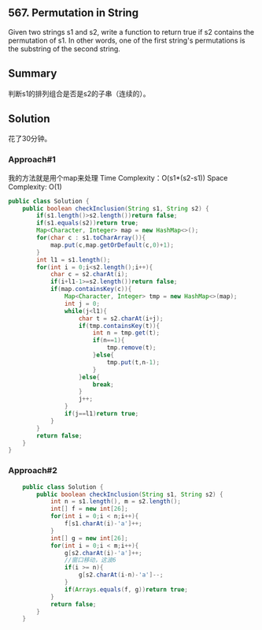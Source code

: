 ## 567. Permutation in String
Given two strings s1 and s2, write a function to return true if s2 contains the permutation of s1. In other words, one of the first string's permutations is the substring of the second string.
## Summary
判断s1的排列组合是否是s2的子串（连续的）。

## Solution
花了30分钟。
### Approach#1
我的方法就是用个map来处理
Time Complexity：O(s1*(s2-s1))
Space Complexity: O(1)

```java
public class Solution {
    public boolean checkInclusion(String s1, String s2) {
        if(s1.length()>s2.length())return false;
        if(s1.equals(s2))return true;
        Map<Character, Integer> map = new HashMap<>();
        for(char c : s1.toCharArray()){
            map.put(c,map.getOrDefault(c,0)+1);
        }
        int l1 = s1.length();
        for(int i = 0;i<s2.length();i++){
            char c = s2.charAt(i);
            if(i+l1-1>=s2.length())return false;
            if(map.containsKey(c)){
                Map<Character, Integer> tmp = new HashMap<>(map);
                int j = 0;
                while(j<l1){
                    char t = s2.charAt(i+j);
                    if(tmp.containsKey(t)){
                        int n = tmp.get(t);
                        if(n==1){
                            tmp.remove(t);
                        }else{
                            tmp.put(t,n-1);
                        }
                    }else{
                        break;
                    }
                    j++;
                }
                if(j==l1)return true;
            }
        }
        return false;
    }
}
```
### Approach#2


```java
    public class Solution {
	    public boolean checkInclusion(String s1, String s2) {
	        int n = s1.length(), m = s2.length();
	        int[] f = new int[26];
	        for(int i = 0;i < n;i++){
	        	f[s1.charAt(i)-'a']++;
	        }
	        int[] g = new int[26];
	        for(int i = 0;i < m;i++){
	        	g[s2.charAt(i)-'a']++;
                //窗口移动，这波6
	        	if(i >= n){
		        	g[s2.charAt(i-n)-'a']--;
	        	}
	        	if(Arrays.equals(f, g))return true;
	        }
	        return false;
	    }
	}
```